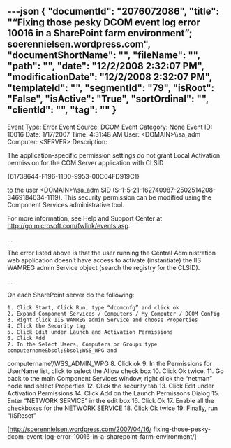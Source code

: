 ---json
{
  "documentId": "2076072086",
  "title": "“Fixing those pesky DCOM event log error 10016 in a SharePoint farm environment”; soerennielsen.wordpress.com",
  "documentShortName": "",
  "fileName": "",
  "path": "",
  "date": "12/2/2008 2:32:07 PM",
  "modificationDate": "12/2/2008 2:32:07 PM",
  "templateId": "",
  "segmentId": "79",
  "isRoot": "False",
  "isActive": "True",
  "sortOrdinal": "",
  "clientId": "",
  "tag": ""
}
---

Event Type: Error
Event Source: DCOM
Event Category: None
Event ID: 10016
Date: 1/17/2007
Time: 4:31:48 AM
User: &lt;DOMAIN&gt;&bsol;&bsol;sa_adm
Computer: &lt;SERVER&gt;
Description:

The application-specific permission settings do not grant Local Activation permission for the COM Server application with CLSID

{61738644-F196-11D0-9953-00C04FD919C1}

to the user &lt;DOMAIN&gt;&bsol;&bsol;sa_adm SID (S-1-5-21-162740987-2502514208-3469184634-1119). This security permission can be modified using the Component Services administrative tool.

For more information, see Help and Support Center at http://go.microsoft.com/fwlink/events.asp.

…

The error listed above is that the user running the Central Administration web application doesn’t have access to activate (instantiate) the IIS WAMREG admin Service object (search the registry for the CLSID).

…

On each SharePoint server do the following:

    1. Click Start, Click Run, type “dcomcnfg” and click ok
    2. Expand Component Services / Computers / My Computer / DCOM Config
    3. Right click IIS WAMREG admin Service and choose Properties
    4. Click the Security tag
    5. Click Edit under Launch and Activation Permissions
    6. Click Add
    7. In the Select Users, Computers or Groups type computername&bsol;&bsol;WSS_WPG and
computername&bsol;&bsol;WSS_ADMIN_WPG
    8. Click ok
    9. In the Permissions for UserName list, click to select the Allow check box
    10. Click Ok twice.
    11. Go back to the main Component Services window, right click the “netman” node and select Properties
    12. Click the security tab
    13. Click Edit under Activation Permissions
    14. Click Add on the Launch Permissons Dialog
    15. Enter “NETWORK SERVICE” in the edit box
    16. Click Ok
    17. Enable all the checkboxes for the NETWORK SERVICE
    18. Click Ok twice
    19. Finally, run “IISReset”

[http://soerennielsen.wordpress.com/2007/04/16/
    fixing-those-pesky-dcom-event-log-error-10016-in-a-sharepoint-farm-environment/]
